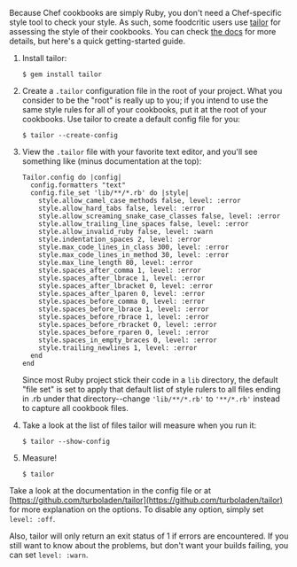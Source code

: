 Because Chef cookbooks are simply Ruby, you don't need a Chef-specific style
tool to check your style.  As such, some foodcritic users use
[tailor](http://rubygems.org/gems/tailor) for assessing the style of their
cookbooks.
You can check [the docs](http://rdoc.info/gems/tailor/frames) for more details,
but here's a quick getting-started guide.

1. Install tailor:

       $ gem install tailor

1. Create a `.tailor` configuration file in the root of your project.  What you
   consider to be the "root" is really up to you; if you intend to use the same
   style rules for all of your cookbooks, put it at the root of your cookbooks.
   Use tailor to create a default config file for you:

       $ tailor --create-config

1. View the `.tailor` file with your favorite text editor, and you'll see
   something like (minus documentation at the top):

       Tailor.config do |config|
         config.formatters "text"
         config.file_set 'lib/**/*.rb' do |style|
           style.allow_camel_case_methods false, level: :error
           style.allow_hard_tabs false, level: :error
           style.allow_screaming_snake_case_classes false, level: :error
           style.allow_trailing_line_spaces false, level: :error
           style.allow_invalid_ruby false, level: :warn
           style.indentation_spaces 2, level: :error
           style.max_code_lines_in_class 300, level: :error
           style.max_code_lines_in_method 30, level: :error
           style.max_line_length 80, level: :error
           style.spaces_after_comma 1, level: :error
           style.spaces_after_lbrace 1, level: :error
           style.spaces_after_lbracket 0, level: :error
           style.spaces_after_lparen 0, level: :error
           style.spaces_before_comma 0, level: :error
           style.spaces_before_lbrace 1, level: :error
           style.spaces_before_rbrace 1, level: :error
           style.spaces_before_rbracket 0, level: :error
           style.spaces_before_rparen 0, level: :error
           style.spaces_in_empty_braces 0, level: :error
           style.trailing_newlines 1, level: :error
         end
       end

   Since most Ruby project stick their code in a `lib` directory, the default
   "file set" is set to apply that default list of style rulers to all files
   ending in .rb under that directory--change `'lib/**/*.rb'` to `'**/*.rb'`
   instead to capture all cookbook files.

1. Take a look at the list of files tailor will measure when you run it:

       $ tailor --show-config

1. Measure!

       $ tailor

Take a look at the documentation in the config file or at
[https://github.com/turboladen/tailor](https://github.com/turboladen/tailor) for
more explanation on the options.  To disable any option, simply set
`level: :off`.

Also, tailor will only return an exit status of 1 if errors are encountered.  If
you still want to know about the problems, but don't want your builds failing,
you can set `level: :warn`.
